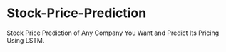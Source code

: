 # Stock-Price-Prediction
 Stock Price Prediction of Any Company You Want and Predict Its Pricing Using LSTM.
